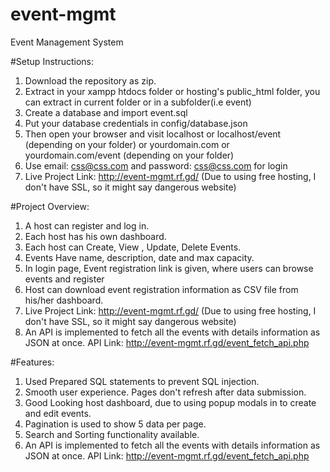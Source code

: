 # event-mgmt
Event Management System

#Setup Instructions:
1. Download the repository as zip.
2. Extract in your xampp htdocs folder or hosting's public_html folder, you can extract in current folder or in a subfolder(i.e event)
3. Create a database and import event.sql
4. Put your database credentials in config/database.json
5. Then open your browser and visit localhost or localhost/event (depending on your folder) or yourdomain.com or yourdomain.com/event (depending on your folder)
6. Use email: css@css.com and password: css@css.com for login
7. Live Project Link: http://event-mgmt.rf.gd/ (Due to using free hosting, I don't have SSL, so it might say dangerous website)

#Project Overview:
1. A host can register and log in.
2. Each host has his own dashboard.
3. Each host can Create, View , Update, Delete Events.
4. Events Have name, description, date and max capacity.
5. In login page, Event registration link is given, where users can browse events and register
6. Host can download event registration information as CSV file from his/her dashboard.
7. Live Project Link: http://event-mgmt.rf.gd/ (Due to using free hosting, I don't have SSL, so it might say dangerous website)
8. An API is implemented to fetch all the events with details information as JSON at once. API Link: http://event-mgmt.rf.gd/event_fetch_api.php

#Features:
1. Used Prepared SQL statements to prevent SQL injection.
2. Smooth user experience. Pages don't refresh after data submission.
3. Good Looking host dashboard, due to using popup modals in to create and edit events.
4. Pagination is used to show 5 data per page.
5. Search and Sorting functionality available.
6. An API is implemented to fetch all the events with details information as JSON at once. API Link: http://event-mgmt.rf.gd/event_fetch_api.php
